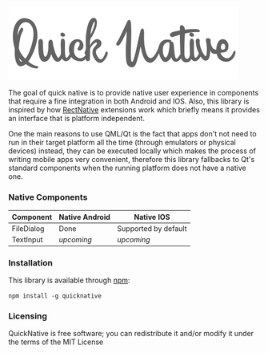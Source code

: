 <img src="data/logo.png"/>

The goal of quick native is to provide native user experience in components that require a fine integration in both Android and IOS. Also, this library is inspired by how [RectNative](http://www.reactnative.com) extensions work which briefly means it provides an interface that is platform independent.

One the main reasons to use QML/Qt is the fact that apps don't not need to run in their target platform all the time (through emulators or physical devices) instead, they can be executed locally which makes the process of writing mobile apps very convenient, therefore this library fallbacks to Qt's standard components when the running platform does not have a native one.

### Native Components
Component | Native Android | Native IOS |
--- | --- | ---
FileDialog | Done | Supported by default
TextInput | *upcoming* | *upcoming*

### Installation

This library is available through [npm](https://www.qpm.io):

    npm install -g quicknative


### Licensing
QuickNative is free software; you can redistribute it and/or modify it under the terms of the MIT License

